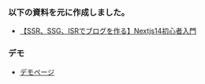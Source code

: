 ### 以下の資料を元に作成しました。
- [【SSR、SSG、ISRでブログを作る】Nextjs14初心者入門](https://zenn.dev/y_ta/books/eec3b78567aeeb)

### デモ
- [デモページ](http://zenn-next-demo.vercel.app)